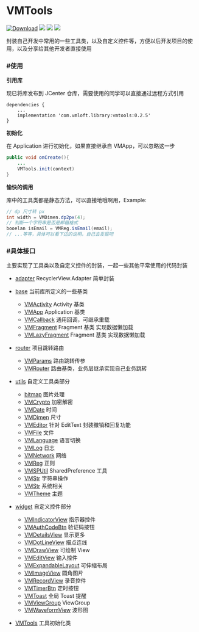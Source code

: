 VMTools
=======

[![Download](https://api.bintray.com/packages/lzan13/VMLibrary/vmtools/images/download.svg)](https://bintray.com/lzan13/VMLibrary/vmtools/_latestVersion)
[![](https://img.shields.io/badge/author-lzan13-green.svg)](https://github.com/lzan13)
[![](https://img.shields.io/badge/weibo-@lzan13-red.svg)](http://weibo.com/lzan13)
[![](https://img.shields.io/badge/blog-@%E7%A9%BF%E8%A3%A4%E8%A1%A9%E9%97%AF%E5%A4%A9%E4%B8%8B-blue.svg)](http://blog.melove.net)


封装自己开发中常用的一些工具类，以及自定义控件等，方便以后开发项目的使用，以及分享给其他开发者直接使用


### #使用
**引用库**

现已将库发布到 JCenter 仓库，需要使用的同学可以直接通过远程方式引用
```
dependencies {
    ...
    implementation 'com.vmloft.library:vmtools:0.2.5'
}
```

**初始化**

在 Application 进行初始化，如果直接继承自 VMApp，可以忽略这一步
```java
public void onCreate(){
    ...
    VMTools.init(context)
}
```

**愉快的调用**

库中的工具类都是静态方法，可以直接地哦啊用，Example:
```java
// dp 尺寸转 px
int width = VMDimen.dp2px(4);
// 判断一个字符串是否是邮箱格式
booelan isEmail = VMReg.isEmail(email);
// ...等等，具体可以看下边的说明，自己去发掘吧
```

### #具体接口
主要实现了工具类以及自定义控件的封装，一起一些其他平常使用的代码封装

- [adapter](src/main/java/com/vmloft/develop/library/tools/adapter) RecyclerView.Adapter 简单封装

- [base](src/main/java/com/vmloft/develop/library/tools/base) 当前库所定义的一些基类
    - [VMActivity](src/main/java/com/vmloft/develop/library/tools/base/VMActivity.java) Activity 基类
    - [VMApp](src/main/java/com/vmloft/develop/library/tools/base/VMApp.java) Application 基类
    - [VMCallback](src/main/java/com/vmloft/develop/library/tools/base/VMCallback.java) 通用回调，可继承重载
    - [VMFragment](src/main/java/com/vmloft/develop/library/tools/base/VMFragment.java) Fragment 基类 实现数据懒加载
    - [VMLazyFragment](src/main/java/com/vmloft/develop/library/tools/base/VMFragment.java) Fragment 基类 实现数据懒加载
    
- [router](src/main/java/com/vmloft/develop/library/tools/router) 项目跳转路由
    - [VMParams](src/main/java/com/vmloft/develop/library/tools/utils/VMParams.java) 路由跳转传参
    - [VMRouter](src/main/java/com/vmloft/develop/library/tools/utils/VMRouter.java) 路由基类，业务层继承实现自己业务跳转

- [utils](src/main/java/com/vmloft/develop/library/tools/utils) 自定义工具类部分
    - [bitmap](src/main/java/com/vmloft/develop/library/tools/utils/bitmap) 图片处理
    - [VMCrypto](src/main/java/com/vmloft/develop/library/tools/utils/VMCrypto.java) 加密解密
    - [VMDate](src/main/java/com/vmloft/develop/library/tools/utils/VMDate.java) 时间
    - [VMDimen](src/main/java/com/vmloft/develop/library/tools/utils/VMDimen.java) 尺寸
    - [VMEditor](src/main/java/com/vmloft/develop/library/tools/utils/VMEditor.java) 针对 EditText 封装撤销和回复功能
    - [VMFile](src/main/java/com/vmloft/develop/library/tools/utils/VMFile.java) 文件
    - [VMLanguage](src/main/java/com/vmloft/develop/library/tools/utils/VMLanguage.java) 语言切换
    - [VMLog](src/main/java/com/vmloft/develop/library/tools/utils/VMLog.java) 日志
    - [VMNetwork](src/main/java/com/vmloft/develop/library/tools/utils/VMNetwork.java) 网络
    - [VMReg](src/main/java/com/vmloft/develop/library/tools/utils/VMReg.java) 正则
    - [VMSPUtil](src/main/java/com/vmloft/develop/library/tools/utils/VMSPUtil.java) SharedPreference 工具
    - [VMStr](src/main/java/com/vmloft/develop/library/tools/utils/VMStr.java) 字符串操作
    - [VMStr](src/main/java/com/vmloft/develop/library/tools/utils/VMSystem.java) 系统相关
    - [VMTheme](src/main/java/com/vmloft/develop/library/tools/utils/VMTheme.java) 主题

- [widget](src/main/java/com/vmloft/develop/library/tools/widget) 自定义控件部分
    - [VMIndicatorView](src/main/java/com/vmloft/develop/library/tools/widget/indicator/VMIndicatorView.java) 指示器控件
    - [VMAuthCodeBtn](src/main/java/com/vmloft/develop/library/tools/widget/VMAuthCodeBtn.java) 验证码按钮
    - [VMDetailsView](src/main/java/com/vmloft/develop/library/tools/widget/VMDetailsView.java) 显示更多
    - [VMDotLineView](src/main/java/com/vmloft/develop/library/tools/widget/VMDotLineView.java) 描点连线
    - [VMDrawView](src/main/java/com/vmloft/develop/library/tools/widget/VMDrawView.java) 可绘制 View
    - [VMEditView](src/main/java/com/vmloft/develop/library/tools/widget/VMEditView.java) 输入控件
    - [VMExpandableLayout](src/main/java/com/vmloft/develop/library/tools/widget/VMExpandableLayout.java) 可伸缩布局
    - [VMImageView](src/main/java/com/vmloft/develop/library/tools/widget/VMImageView.java) 圆角图片
    - [VMRecordView](src/main/java/com/vmloft/develop/library/tools/widget/VMRecordView.java) 录音控件
    - [VMTimerBtn](src/main/java/com/vmloft/develop/library/tools/widget/VMTimerBtn.java) 定时按钮
    - [VMToast](src/main/java/com/vmloft/develop/library/tools/widget/VMToast.java) 全局 Toast 提醒
    - [VMViewGroup](src/main/java/com/vmloft/develop/library/tools/widget/VMViewGroup.java) ViewGroup
    - [VMWaveformView](src/main/java/com/vmloft/develop/library/tools/widget/VMWaveformView.java) 波形图
    
- [VMTools](src/main/java/com/vmloft/develop/library/tools/VMTools.java) 工具初始化类
